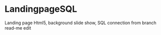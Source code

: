 # LandingpageSQL
Landing page Html5, background slide show, SQL connection
from branch read-me edit
